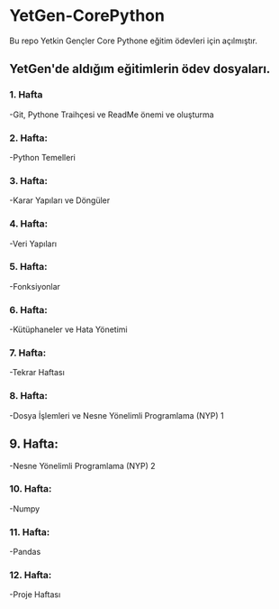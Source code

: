 # YetGen-CorePython
Bu repo Yetkin Gençler Core Pythone eğitim ödevleri için açılmıştır.
## YetGen'de aldığım eğitimlerin ödev dosyaları.
### 1. Hafta
-Git, Pythone Traihçesi ve ReadMe önemi ve oluşturma
### 2. Hafta:
-Python Temelleri
### 3. Hafta:
-Karar Yapıları ve Döngüler
### 4. Hafta:
-Veri Yapıları
### 5. Hafta:
-Fonksiyonlar
### 6. Hafta:
-Kütüphaneler ve Hata Yönetimi
### 7. Hafta:
-Tekrar Haftası
### 8. Hafta:
-Dosya İşlemleri ve Nesne Yönelimli Programlama (NYP) 1
## 9. Hafta:
-Nesne Yönelimli Programlama (NYP) 2
### 10. Hafta:
-Numpy
### 11. Hafta:
-Pandas
### 12. Hafta:
-Proje Haftası
